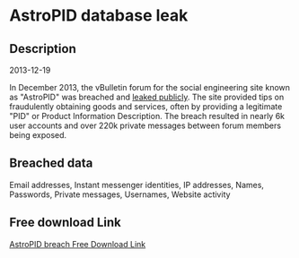 # AstroPID database leak

## Description

2013-12-19

In December 2013, the vBulletin forum for the social engineering site known as "AstroPID" was breached and <a href="https://www.sinister.ly/Thread-40-Compromised-databases" target="_blank" rel="noopener">leaked publicly</a>. The site provided tips on fraudulently obtaining goods and services, often by providing a legitimate "PID" or Product Information Description. The breach resulted in nearly 6k user accounts and over 220k private messages between forum members being exposed.

## Breached data

Email addresses, Instant messenger identities, IP addresses, Names, Passwords, Private messages, Usernames, Website activity

## Free download Link

[AstroPID breach Free Download Link](https://link-to.net/1229997/925.0617752903337/dynamic/?r=aHR0cHM6Ly93d3cubWVkaWFmaXJlLmNvbS92aWV3Lzd1RVZIUXFiWTgzMVhMOC9hc3Ryb3BpZC5jb20vZmlsZQ==)